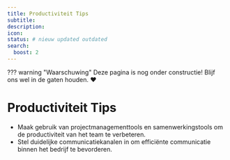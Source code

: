 ```yaml
---
title: Productiviteit Tips
subtitle:
description:
icon:
status: # nieuw updated outdated
search:
  boost: 2 
---
```


??? warning "Waarschuwing"
    Deze pagina is nog onder constructie! Blijf ons wel in de gaten houden. :heart:

# Productiviteit Tips
- Maak gebruik van projectmanagementtools en samenwerkingstools om de productiviteit van het team te verbeteren.
- Stel duidelijke communicatiekanalen in om efficiënte communicatie binnen het bedrijf te bevorderen.
